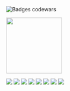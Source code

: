 <img src="https://www.codewars.com/users/Cesar-Ch/badges/large" alt ="Badges codewars" >
<p>
 <img height="150px" src="https://github-readme-stats.vercel.app/api?username=cesar-ch&show_icons=true&theme=dark" >
</p>

<p>
  <img src="https://img.shields.io/badge/JavaScript-151515?style=for-the-badge&logo=javascript&logoColor=white">
  <img src="https://img.shields.io/badge/Css-151515?style=for-the-badge&logo=css&logoColor=white">
  <img src="https://img.shields.io/badge/Html-151515?style=for-the-badge&logo=html5&logoColor=white">
  <img src="https://img.shields.io/badge/PostgreSQL-151515?style=for-the-badge&logo=postgresql&logoColor=white">
  <img src="https://img.shields.io/badge/React-151515?style=for-the-badge&logo=react&logoColor=white">
  <img src="https://img.shields.io/badge/Tailwind_CSS-151515?style=for-the-badge&logo=tailwind-css&logoColor=white">
  <img src="https://img.shields.io/badge/Java-151515?style=for-the-badge&logo=openjdk&logoColor=white">
  <img src="https://img.shields.io/badge/Astro-151515?style=for-the-badge&logo=astro&logoColor=white">
</p>
<!-- ![Cesar-Ch-S's GitHub stats](https://github-readme-stats.vercel.app/api?username=cesar-ch&show_icons=true&theme=radical) -->
<!---
Cesar-Ch/Cesar-Ch is a ✨ special ✨ repository because its `README.md` (this file) appears on your GitHub profile.
You can click the Preview link to take a look at your changes.
--->
